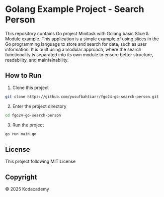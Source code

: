 # Golang Example Project - Search Person

This repository contains Go project Minitask with Golang basic Slice & Module example. This application is a simple example of using slices in the Go programming language to store and search for data, such as user information. It is built using a modular approach, where the search functionality is separated into its own module to ensure better structure, readability, and maintainability.

## How to Run

1. Clone this project

```bash
git clone https://github.com/yusufbahtiarr/fgo24-go-search-person.git
```

2. Enter the project directory

```bash
cd fgo24-go-search-person
```

3. Run the project

```bash
go run main.go
```

## License

This project following MIT License

## Copyright

&copy; 2025 Kodacademy
